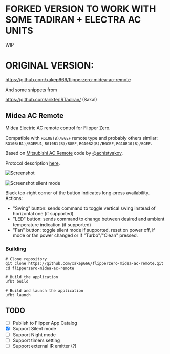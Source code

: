 # FORKED VERSION TO WORK WITH SOME TADIRAN + ELECTRA AC UNITS

WIP 

# ORIGINAL VERSION: 

https://github.com/xakep666/flipperzero-midea-ac-remote

And some snippets from 

https://github.com/arikfe/IRTadiran/ (Sakal)


## Midea AC Remote

Midea Electric AC remote control for Flipper Zero.

Compatible with `RG10B(B)/BGEF` remote type and probably others similar: `RG10B(B1)/BGEFU1`, `RG10B1(B)/BGEF`, `RG10B2(B)/BGCEF`,
`RG10B10(B)/BGEF`.

Based on [Mitsubishi AC Remote](https://github.com/achistyakov/flipperzero-mitsubishi-ac-remote) code by [@achistyakov](https://github.com/achistyakov).

Protocol description [here](./lib/hvac_midea/README.md).

![Screenshot](img/screenshot.png)

![Screenshot silent mode](img/screenshot_silent_mode.png)

Black top-right corner of the button indicates long-press availability. Actions:
* "Swing" button: sends command to toggle vertical swing instead of horizontal one (if supported)
* "LED" button: sends command to change between desired and ambient temperature indication (if supported)
* "Fan" button: toggle silent mode if supported, reset on power off, if mode or fan power changed or if "Turbo"/"Clean" pressed.

### Building
```shell
# Clone repository
git clone https://github.com/xakep666/flipperzero-midea-ac-remote.git
cd flipperzero-midea-ac-remote

# Build the application
ufbt build

# Build and launch the application
ufbt launch
```

## TODO
- [ ] Publish to Flipper App Catalog
- [x] Support Silent mode
- [ ] Support Night mode
- [ ] Support timers setting
- [ ] Support external IR emitter (?)
